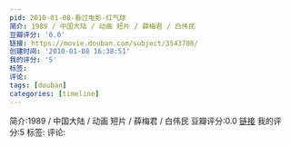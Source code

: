 ```yaml
---
pid: 2010-01-08-看过电影-红气球
简介: 1989 / 中国大陆 / 动画 短片 / 薛梅君 / 白伟民
豆瓣评分: '0.0'
链接: https://movie.douban.com/subject/3543708/
创建时间: '2010-01-08 16:38:51'
我的评分: '5'
标签:
评论:
tags: [douban]
categories: [timeline]
---
```

简介:1989 / 中国大陆 / 动画 短片 / 薛梅君 / 白伟民
豆瓣评分:0.0
[链接](https://movie.douban.com/subject/3543708/)
我的评分:5
标签:
评论:
